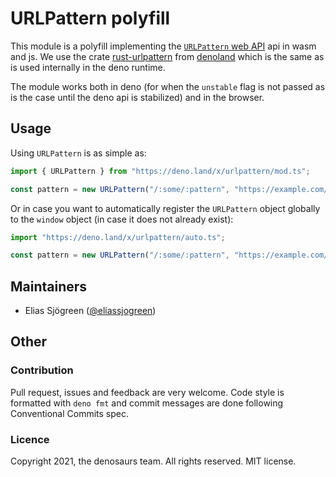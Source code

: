# URLPattern polyfill

This module is a polyfill implementing the [`URLPattern` web
API](https://github.com/WICG/urlpattern) api in wasm and js. We use the crate
[rust-urlpattern](https://github.com/denoland/rust-urlpattern) from
[denoland](https://github.com/denoland/rust-urlpattern) which is the same as is
used internally in the deno runtime.

The module works both in deno (for when the `unstable` flag is not passed as is
the case until the deno api is stabilized) and in the browser.

## Usage

Using `URLPattern` is as simple as:

```ts
import { URLPattern } from "https://deno.land/x/urlpattern/mod.ts";

const pattern = new URLPattern("/:some/:pattern", "https://example.com/some/pattern)
```

Or in case you want to automatically register the `URLPattern` object globally
to the `window` object (in case it does not already exist):

```ts
import "https://deno.land/x/urlpattern/auto.ts";

const pattern = new URLPattern("/:some/:pattern", "https://example.com/some/pattern)
```

## Maintainers

- Elias Sjögreen ([@eliassjogreen](https://github.com/eliassjogreen))

## Other

### Contribution

Pull request, issues and feedback are very welcome. Code style is formatted with
`deno fmt` and commit messages are done following Conventional Commits spec.

### Licence

Copyright 2021, the denosaurs team. All rights reserved. MIT license.
